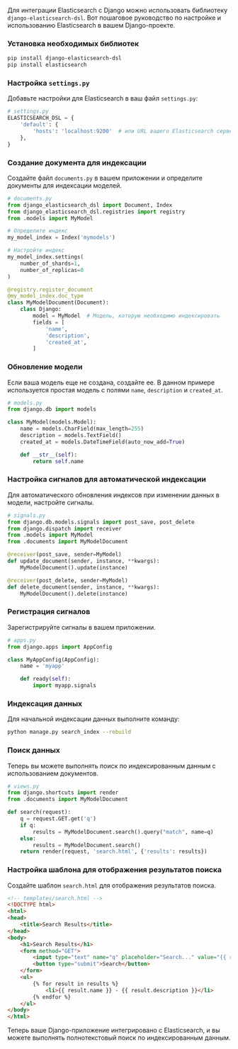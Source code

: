 Для интеграции Elasticsearch с Django можно использовать библиотеку `django-elasticsearch-dsl`. Вот пошаговое руководство по настройке и использованию Elasticsearch в вашем Django-проекте.

### Установка необходимых библиотек
```bash
pip install django-elasticsearch-dsl
pip install elasticsearch
```

### Настройка `settings.py`
Добавьте настройки для Elasticsearch в ваш файл `settings.py`:
```python
# settings.py
ELASTICSEARCH_DSL = {
    'default': {
        'hosts': 'localhost:9200'  # или URL вашего Elasticsearch сервера
    },
}
```

### Создание документа для индексации
Создайте файл `documents.py` в вашем приложении и определите документы для индексации моделей.

```python
# documents.py
from django_elasticsearch_dsl import Document, Index
from django_elasticsearch_dsl.registries import registry
from .models import MyModel

# Определите индекс
my_model_index = Index('mymodels')

# Настройте индекс
my_model_index.settings(
    number_of_shards=1,
    number_of_replicas=0
)

@registry.register_document
@my_model_index.doc_type
class MyModelDocument(Document):
    class Django:
        model = MyModel  # Модель, которую необходимо индексировать
        fields = [
            'name',
            'description',
            'created_at',
        ]
```

### Обновление модели
Если ваша модель еще не создана, создайте ее. В данном примере используется простая модель с полями `name`, `description` и `created_at`.

```python
# models.py
from django.db import models

class MyModel(models.Model):
    name = models.CharField(max_length=255)
    description = models.TextField()
    created_at = models.DateTimeField(auto_now_add=True)

    def __str__(self):
        return self.name
```

### Настройка сигналов для автоматической индексации
Для автоматического обновления индексов при изменении данных в модели, настройте сигналы.

```python
# signals.py
from django.db.models.signals import post_save, post_delete
from django.dispatch import receiver
from .models import MyModel
from .documents import MyModelDocument

@receiver(post_save, sender=MyModel)
def update_document(sender, instance, **kwargs):
    MyModelDocument().update(instance)

@receiver(post_delete, sender=MyModel)
def delete_document(sender, instance, **kwargs):
    MyModelDocument().delete(instance)
```

### Регистрация сигналов
Зарегистрируйте сигналы в вашем приложении.

```python
# apps.py
from django.apps import AppConfig

class MyAppConfig(AppConfig):
    name = 'myapp'

    def ready(self):
        import myapp.signals
```

### Индексация данных
Для начальной индексации данных выполните команду:
```bash
python manage.py search_index --rebuild
```

### Поиск данных
Теперь вы можете выполнять поиск по индексированным данным с использованием документов.

```python
# views.py
from django.shortcuts import render
from .documents import MyModelDocument

def search(request):
    q = request.GET.get('q')
    if q:
        results = MyModelDocument.search().query("match", name=q)
    else:
        results = MyModelDocument.search()
    return render(request, 'search.html', {'results': results})
```

### Настройка шаблона для отображения результатов поиска
Создайте шаблон `search.html` для отображения результатов поиска.

```html
<!-- templates/search.html -->
<!DOCTYPE html>
<html>
<head>
    <title>Search Results</title>
</head>
<body>
    <h1>Search Results</h1>
    <form method="GET">
        <input type="text" name="q" placeholder="Search..." value="{{ request.GET.q }}">
        <button type="submit">Search</button>
    </form>
    <ul>
        {% for result in results %}
            <li>{{ result.name }} - {{ result.description }}</li>
        {% endfor %}
    </ul>
</body>
</html>
```

Теперь ваше Django-приложение интегрировано с Elasticsearch, и вы можете выполнять полнотекстовый поиск по индексированным данным.